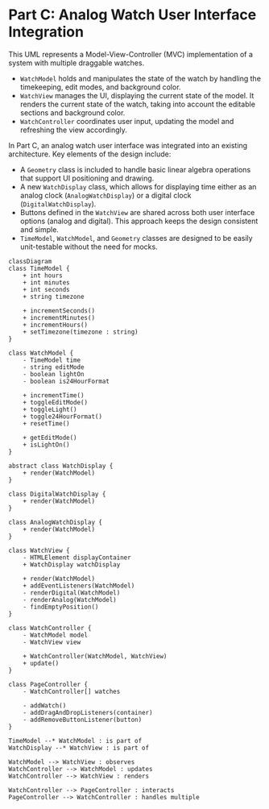 # Part C: Analog Watch User Interface Integration

This UML represents a Model-View-Controller (MVC) implementation of a system with multiple draggable watches.

- `WatchModel` holds and manipulates the state of the watch by handling the timekeeping, edit modes, and background color.
- `WatchView` manages the UI, displaying the current state of the model. It renders the current state of the watch, taking into account the editable sections and background color.
- `WatchController` coordinates user input, updating the model and refreshing the view accordingly.

In Part C, an analog watch user interface was integrated into an existing architecture. Key elements of the design include:

- A `Geometry` class is included to handle basic linear algebra operations that support UI positioning and drawing.
- A new `WatchDisplay` class, which allows for displaying time either as an analog clock (`AnalogWatchDisplay`) or a digital clock (`DigitalWatchDisplay`).
- Buttons defined in the `WatchView` are shared across both user interface options (analog and digital).
This approach keeps the design consistent and simple.
- `TimeModel`, `WatchModel`, and `Geometry` classes are designed to be easily unit-testable without the need for mocks.

```mermaid
classDiagram
class TimeModel {
    + int hours
    + int minutes
    + int seconds
    + string timezone

    + incrementSeconds()
    + incrementMinutes()
    + incrementHours()
    + setTimezone(timezone : string)
}

class WatchModel {
    - TimeModel time
    - string editMode
    - boolean lightOn
    - boolean is24HourFormat

    + incrementTime()
    + toggleEditMode()
    + toggleLight()
    + toggle24HourFormat()
    + resetTime()

    + getEditMode()
    + isLightOn()
}

abstract class WatchDisplay {
    + render(WatchModel)
}

class DigitalWatchDisplay {
    + render(WatchModel)
}

class AnalogWatchDisplay {
    + render(WatchModel)
}

class WatchView {
    - HTMLElement displayContainer
    + WatchDisplay watchDisplay

    + render(WatchModel)
    + addEventListeners(WatchModel)
    - renderDigital(WatchModel)
    - renderAnalog(WatchModel)
    - findEmptyPosition()
}

class WatchController {
    - WatchModel model
    - WatchView view

    + WatchController(WatchModel, WatchView)
    + update()
}

class PageController {
    - WatchController[] watches

    - addWatch()
    - addDragAndDropListeners(container)
    - addRemoveButtonListener(button)
}

TimeModel --* WatchModel : is part of
WatchDisplay --* WatchView : is part of

WatchModel --> WatchView : observes
WatchController --> WatchModel : updates
WatchController --> WatchView : renders

WatchController --> PageController : interacts
PageController --> WatchController : handles multiple
```
